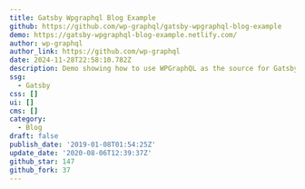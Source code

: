 ```yaml
---
title: Gatsby Wpgraphql Blog Example
github: https://github.com/wp-graphql/gatsby-wpgraphql-blog-example
demo: https://gatsby-wpgraphql-blog-example.netlify.com/
author: wp-graphql
author_link: https://github.com/wp-graphql
date: 2024-11-28T22:58:10.782Z
description: Demo showing how to use WPGraphQL as the source for Gatsby Sites
ssg:
  - Gatsby
css: []
ui: []
cms: []
category:
  - Blog
draft: false
publish_date: '2019-01-08T01:54:25Z'
update_date: '2020-08-06T12:39:37Z'
github_star: 147
github_fork: 37
---
```

